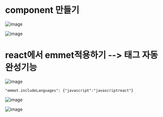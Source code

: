 
# component 만들기
![image](https://github.com/manbock/node.js/assets/145514177/8f9a7935-ef23-417c-9966-6e2be1d1fca0)


![image](https://github.com/manbock/node.js/assets/145514177/1595ba04-c8eb-4d78-91f0-a8d00751c833)

# react에서 emmet적용하기 --> 태그 자동 완성기능


![image](https://github.com/manbock/node.js/assets/145514177/2798ffa1-77c8-4aca-9080-a32af0b0db6c)

```
"emmet.includeLanguages": {"javascript":"javascriptreact"}
```


![image](https://github.com/manbock/node.js/assets/145514177/1ccdd847-2ffc-4f1e-9319-54446b12fa41)



![image](https://github.com/manbock/node.js/assets/145514177/771b08a7-a110-4ce3-8cbf-80aeb0e091be)

